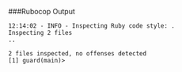 ###Rubocop Output

```
12:14:02 - INFO - Inspecting Ruby code style: .
Inspecting 2 files
..

2 files inspected, no offenses detected
[1] guard(main)>
```
